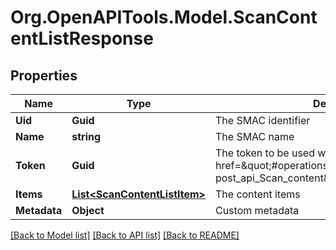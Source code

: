 # Org.OpenAPITools.Model.ScanContentListResponse

## Properties

Name | Type | Description | Notes
------------ | ------------- | ------------- | -------------
**Uid** | **Guid** | The SMAC identifier | [optional] 
**Name** | **string** | The SMAC name | [optional] 
**Token** | **Guid** | The token to be used when calling &lt;a href&#x3D;\&quot;#operations-Scan-post_api_Scan_content\&quot;&gt;/api/Scan/content&lt;/a&gt; | [optional] 
**Items** | [**List&lt;ScanContentListItem&gt;**](ScanContentListItem.md) | The content items | [optional] 
**Metadata** | **Object** | Custom metadata | [optional] 

[[Back to Model list]](../README.md#documentation-for-models) [[Back to API list]](../README.md#documentation-for-api-endpoints) [[Back to README]](../README.md)

